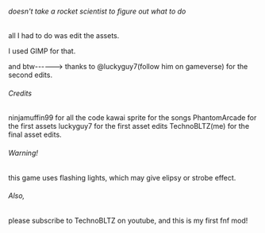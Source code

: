 ###### doesn't take a rocket scientist to figure out what to do

all I had to do was edit the assets.

I used GIMP for that.

and btw------> thanks to @luckyguy7(follow him on gameverse) for the second edits.

###### Credits

ninjamuffin99 for all the code
kawai sprite for the songs
PhantomArcade for the first assets
luckyguy7 for the first asset edits
TechnoBLTZ(me) for the final asset edits. 

###### Warning!

this game uses flashing lights, which may give elipsy or strobe effect.

###### Also,

please subscribe to TechnoBLTZ on youtube, and this is my first fnf mod!